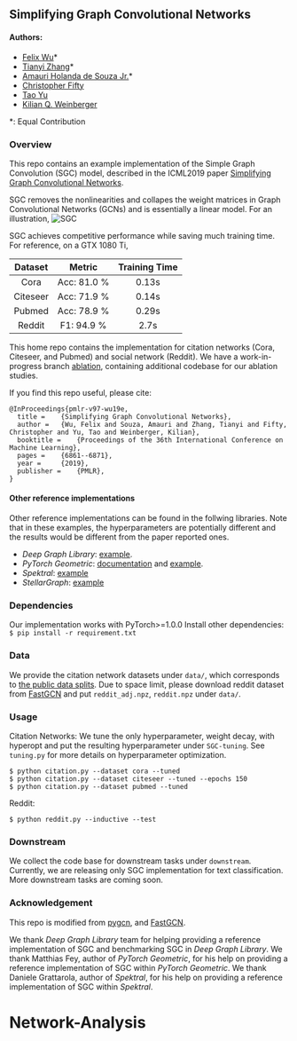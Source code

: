 ## Simplifying Graph Convolutional Networks
#### Authors: 
* [Felix Wu](https://scholar.google.com.tw/citations?user=sNL8SSoAAAAJ&hl=en)*
* [Tianyi Zhang](https://scholar.google.com/citations?user=OI0HSa0AAAAJ&hl=en)*
* [Amauri Holanda de Souza Jr.](https://scholar.google.com/citations?hl=en&user=lP0LBI4AAAAJ&view_op=list_works&sortby=pubdate)*
* [Christopher Fifty](https://scholar.google.com/citations?user=lg2M2RYAAAAJ&hl=en)
* [Tao Yu](http://jhc.sjtu.edu.cn/public/home/taoyu/)
* [Kilian Q. Weinberger](http://kilian.cs.cornell.edu/index.html)

*: Equal Contribution

### Overview
This repo contains an example implementation of the Simple Graph Convolution
(SGC) model, described in the ICML2019 paper [Simplifying Graph Convolutional Networks](https://arxiv.org/abs/1902.07153).

SGC removes the nonlinearities and collapes the weight matrices in Graph Convolutional Networks (GCNs) and is essentially a linear model. 
For an illustration, ![](https://github.com/Tiiiger/SimpleGraphConvolution/blob/master/model.jpg "SGC")

SGC achieves competitive performance while saving much training time. For reference, on a GTX 1080 Ti,

Dataset | Metric | Training Time 
:------:|:------:|:-----------:|
Cora    | Acc: 81.0 %     | 0.13s
Citeseer| Acc: 71.9 %     | 0.14s
Pubmed  | Acc: 78.9 %     | 0.29s
Reddit  | F1:  94.9 %     | 2.7s

This home repo contains the implementation for citation networks (Cora, Citeseer, and Pubmed) and social network (Reddit).
We have a work-in-progress branch [ablation](https://github.com/Tiiiger/SGC/tree/ablation), containing additional codebase for our ablation studies.

If you find this repo useful, please cite: 
```
@InProceedings{pmlr-v97-wu19e,
  title = 	 {Simplifying Graph Convolutional Networks},
  author = 	 {Wu, Felix and Souza, Amauri and Zhang, Tianyi and Fifty, Christopher and Yu, Tao and Weinberger, Kilian},
  booktitle = 	 {Proceedings of the 36th International Conference on Machine Learning},
  pages = 	 {6861--6871},
  year = 	 {2019},
  publisher = 	 {PMLR},
}
```

#### Other reference implementations
Other reference implementations can be found in the follwing libraries. Note that in
these examples, the hyperparameters are potentially different and
the results would be different from the paper reported ones.

- *Deep Graph Library*: [example](https://github.com/dmlc/dgl/tree/master/examples/pytorch/sgc).
- *PyTorch Geometric*:
[documentation](https://rusty1s.github.io/pytorch_geometric/build/html/modules/nn.html#torch_geometric.nn.conv.SGConv)
and [example](https://github.com/rusty1s/pytorch_geometric/blob/master/examples/sgc.py). 
- *Spektral*: [example](https://github.com/danielegrattarola/spektral/blob/master/examples/node_classification_simple_gc.py)
- *StellarGraph*: [example](https://github.com/stellargraph/stellargraph/blob/develop/demos/node-classification/sgc/sgc-node-classification-example.ipynb)

### Dependencies
Our implementation works with PyTorch>=1.0.0 Install other dependencies: `$ pip install -r requirement.txt`

### Data
We provide the citation network datasets under `data/`, which corresponds to [the public data splits](https://github.com/tkipf/gcn/tree/master/gcn/data).
Due to space limit, please download reddit dataset from [FastGCN](https://github.com/matenure/FastGCN/issues/9) and put `reddit_adj.npz`, `reddit.npz` under `data/`.

### Usage
Citation Networks: We tune the only hyperparameter, weight decay, with hyperopt and put the resulting hyperparameter under `SGC-tuning`. 
See `tuning.py` for more details on hyperparameter optimization.
```
$ python citation.py --dataset cora --tuned
$ python citation.py --dataset citeseer --tuned --epochs 150 
$ python citation.py --dataset pubmed --tuned
```

Reddit:
```
$ python reddit.py --inductive --test
```
### Downstream
We collect the code base for downstream tasks under `downstream`. Currently, we
are releasing only SGC implementation for text classification. More downstream
tasks are coming soon.

### Acknowledgement
This repo is modified from [pygcn](https://github.com/tkipf/pygcn), and [FastGCN](https://github.com/matenure/FastGCN).

We thank *Deep Graph Library* team for helping providing a reference implementation of SGC and benchmarking SGC in *Deep Graph Library*.
We thank Matthias Fey, author of *PyTorch Geometric*, for his help on providing a reference implementation of SGC within *PyTorch Geometric*.
We thank Daniele Grattarola, author of *Spektral*, for his help on providing a reference implementation of SGC within *Spektral*.
# Network-Analysis
